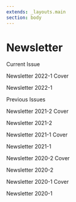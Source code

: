 ```yaml
---
extends: _layouts.main
section: body
---
```


# Newsletter
Current Issue

Newsletter 2022-1 Cover

Newsletter 2022-1

Previous Issues

Newsletter 2021-2 Cover

Newsletter 2021-2

Newsletter 2021-1 Cover

Newsletter 2021-1

Newsletter 2020-2 Cover

Newsletter 2020-2

Newsletter 2020-1 Cover

Newsletter 2020-1